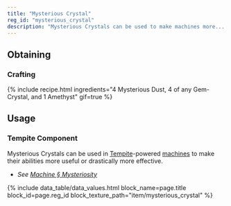 ```yaml
---
title: "Mysterious Crystal"
reg_id: "mysterious_crystal"
description: "Mysterious Crystals can be used to make machines more... interesting"
---
```


## Obtaining
### Crafting
{% include recipe.html ingredients="4 Mysterious Dust, 4 of any Gem-Crystal, and 1 Amethyst" gif=true %}

## Usage
### Tempite Component
Mysterious Crystals can be used in [Tempite](Tempite)-powered [machines](Machine) to make their abilities more useful or drastically more effective.
- *See [Machine § Mysteriosity](Machine#mysteriosity)*

<!-- Data Values -->
<!-- ID -->
{% include data_table/data_values.html block_name=page.title block_id=page.reg_id block_texture_path="item/mysterious_crystal" %}
